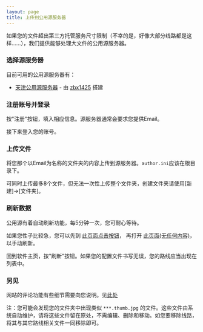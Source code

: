 ```yaml
---
layout: page
title: 上传到公用源服务器
---
```


如果您的文件超出第三方托管服务尺寸限制（不幸的是，好像大部分线路都是这样……），我们提供能够处理大文件的公用源服务器。

### 选择源服务器

目前可用的公用源服务器有：

* [天津公用源服务器](https://api.zbx1425.tk:8953/bcs-src) - 由 [zbx1425](https://zbx1425.tk) 搭建

### 注册账号并登录

按"注册"按钮，填入相应信息。源服务器通常会要求您提供Email。

接下来登入您的账号。

### 上传文件

将您那个以Email为名称的文件夹的内容上传到源服务器。`author.ini`应该在根目录下。

可同时上传最多8个文件，但无法一次性上传整个文件夹，创建文件夹请使用[新建]->[文件夹]。

### 刷新数据

公用源有着自动刷新功能，每5分钟一次，您可耐心等待。

如果您性子比较急，您可以先到 [此页面点击按钮](https://api.zbx1425.tk:8953/bcs-src/metadata.php)， 再打开 [此页面(无任何内容)](https://api.zbx1425.tk:8953/bcs-index/responsemerger.php)，以手动刷新。

回到软件主页，按"刷新"按钮。如果您的配置文件书写无误，您的路线应当出现在列表中。

### 另见

网站的评论功能有些细节需要向您说明。见[此处](rssnotif.html)

注：您可能会发现您的文件夹中出现类似 `***.thumb.jpg` 的文件。这些文件由系统自动维护，请将这些文件留在原处，不需编辑、删除和移动。如您要移除线路，将其与其它路线相关文件一同移除即可。